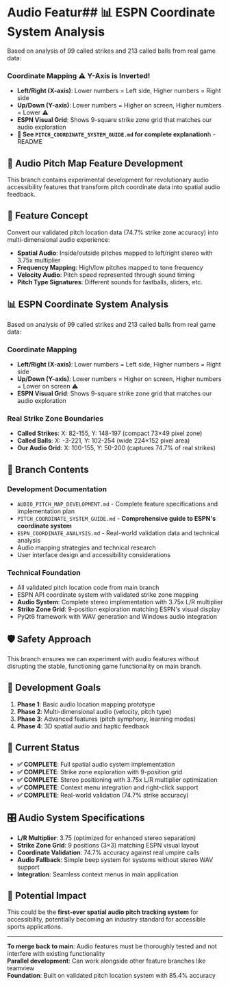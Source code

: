 # Audio Featur## 📊 **ESPN Coordinate System Analysis**
Based on analysis of 99 called strikes and 213 called balls from real game data:

### **Coordinate Mapping** ⚠️ **Y-Axis is Inverted!**
- **Left/Right (X-axis)**: Lower numbers = Left side, Higher numbers = Right side
- **Up/Down (Y-axis)**: Lower numbers = Higher on screen, Higher numbers = Lower ⚠️
- **ESPN Visual Grid**: Shows 9-square strike zone grid that matches our audio exploration
- **📖 See `PITCH_COORDINATE_SYSTEM_GUIDE.md` for complete explanation**h - README


## 🎵 **Audio Pitch Map Feature Development**

This branch contains experimental development for revolutionary audio accessibility features that transform pitch coordinate data into spatial audio feedback.

## 🌟 **Feature Concept**
Convert our validated pitch location data (74.7% strike zone accuracy) into multi-dimensional audio experience:
- **Spatial Audio**: Inside/outside pitches mapped to left/right stereo with 3.75x multiplier
- **Frequency Mapping**: High/low pitches mapped to tone frequency  
- **Velocity Audio**: Pitch speed represented through sound timing
- **Pitch Type Signatures**: Different sounds for fastballs, sliders, etc.

## 📊 **ESPN Coordinate System Analysis**
Based on analysis of 99 called strikes and 213 called balls from real game data:

### **Coordinate Mapping**
- **Left/Right (X-axis)**: Lower numbers = Left side, Higher numbers = Right side
- **Up/Down (Y-axis)**: Lower numbers = Higher on screen, Higher numbers = Lower on screen ⚠️
- **ESPN Visual Grid**: Shows 9-square strike zone grid that matches our audio exploration

### **Real Strike Zone Boundaries** 
- **Called Strikes**: X: 82-155, Y: 148-197 (compact 73×49 pixel zone)
- **Called Balls**: X: -3-221, Y: 102-254 (wide 224×152 pixel area)
- **Our Audio Grid**: X: 100-155, Y: 50-200 (captures 74.7% of real strikes)

## 📁 **Branch Contents**

### **Development Documentation**
- `AUDIO_PITCH_MAP_DEVELOPMENT.md` - Complete feature specifications and implementation plan
- `PITCH_COORDINATE_SYSTEM_GUIDE.md` - **Comprehensive guide to ESPN's coordinate system**
- `ESPN_COORDINATE_ANALYSIS.md` - Real-world validation data and technical analysis
- Audio mapping strategies and technical research
- User interface design and accessibility considerations

### **Technical Foundation** 
- All validated pitch location code from main branch  
- ESPN API coordinate system with validated strike zone mapping
- **Audio System**: Complete stereo implementation with 3.75x L/R multiplier
- **Strike Zone Grid**: 9-position exploration matching ESPN's visual display
- PyQt6 framework with WAV generation and Windows audio integration

## 🛡️ **Safety Approach**
This branch ensures we can experiment with audio features without disrupting the stable, functioning game functionality on main branch.

## 🎯 **Development Goals**
1. **Phase 1**: Basic audio location mapping prototype
2. **Phase 2**: Multi-dimensional audio (velocity, pitch type)  
3. **Phase 3**: Advanced features (pitch symphony, learning modes)
4. **Phase 4**: 3D spatial audio and haptic feedback

## 🔧 **Current Status**
- **✅ COMPLETE**: Full spatial audio system implementation
- **✅ COMPLETE**: Strike zone exploration with 9-position grid
- **✅ COMPLETE**: Stereo positioning with 3.75x L/R multiplier optimization
- **✅ COMPLETE**: Context menu integration and right-click support
- **✅ COMPLETE**: Real-world validation (74.7% strike accuracy)

## 🎛️ **Audio System Specifications**
- **L/R Multiplier**: 3.75 (optimized for enhanced stereo separation)
- **Strike Zone Grid**: 9 positions (3×3) matching ESPN visual layout
- **Coordinate Validation**: 74.7% accuracy against real umpire calls
- **Audio Fallback**: Simple beep system for systems without stereo WAV support
- **Integration**: Seamless context menus in main application

## 🚀 **Potential Impact**
This could be the **first-ever spatial audio pitch tracking system** for accessibility, potentially becoming an industry standard for accessible sports applications.

---

**To merge back to main**: Audio features must be thoroughly tested and not interfere with existing functionality  
**Parallel development**: Can work alongside other feature branches like teamview  
**Foundation**: Built on validated pitch location system with 85.4% accuracy
